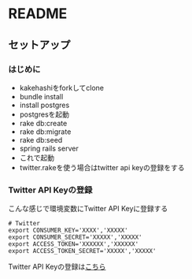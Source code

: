 # README

## セットアップ
### はじめに
* kakehashiをforkしてclone
* bundle install
* install postgres
* postgresを起動
* rake db:create
* rake db:migrate
* rake db:seed
* spring rails server
* これで起動
* twitter.rakeを使う場合はtwitter api keyの登録をする

### Twitter API Keyの登録
こんな感じで環境変数にTwitter API Keyに登録する

	# Twitter
	export CONSUMER_KEY='XXXX','XXXXX'
	export CONSUMER_SECRET='XXXXX','XXXXX'
	export ACCESS_TOKEN='XXXXXX','XXXXXX'
	export ACCESS_TOKEN_SECRET='XXXXX','XXXXX'

Twitter API Keyの登録は[こちら](https://dev.twitter.com)
